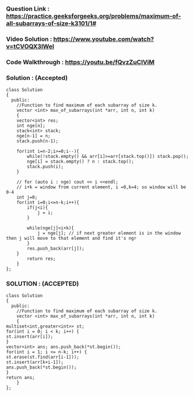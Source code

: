 ### Question Link : https://practice.geeksforgeeks.org/problems/maximum-of-all-subarrays-of-size-k3101/1#


### Video Solution : https://www.youtube.com/watch?v=tCVOQX3lWeI

### Code Walkthrough : https://youtu.be/fQvzZuClViM

### Solution : (Accepted)

```
class Solution
{
  public:
    //Function to find maximum of each subarray of size k.
    vector <int> max_of_subarrays(int *arr, int n, int k)
    {
    vector<int> res;
    int nge[n];
    stack<int> stack;
    nge[n-1] = n;
    stack.push(n-1);

    for(int i=n-2;i>=0;i--){
        while(!stack.empty() && arr[i]>=arr[stack.top()]) stack.pop();
        nge[i] = stack.empty() ? n : stack.top();
        stack.push(i);
    }

    // for (auto i : nge) cout << i <<endl; 
    // i+k = window from current element, i =0,k=4; so window will be 0-4
    int j=0;
    for(int i=0;i<=n-k;i++){
        if(j<i){
            j = i; 
        }
        
        while(nge[j]<i+k){
            j = nge[j]; // if next greater element is in the window then j will move to that element and find it's ngr 
        }
        res.push_back(arr[j]);
    }
        return res;
    }
};
```

### SOLUTION : (ACCEPTED)

```
class Solution
{
  public:
    //Function to find maximum of each subarray of size k.
    vector <int> max_of_subarrays(int *arr, int n, int k)
    {
multiset<int,greater<int>> st;
for(int i = 0; i < k; i++) {
st.insert(arr[i]);
}
vector<int> ans; ans.push_back(*st.begin());
for(int i = 1; i <= n-k; i++) {
st.erase(st.find(arr[i-1]));
st.insert(arr[k+i-1]);
ans.push_back(*st.begin());
}
return ans;
    }
};
```

